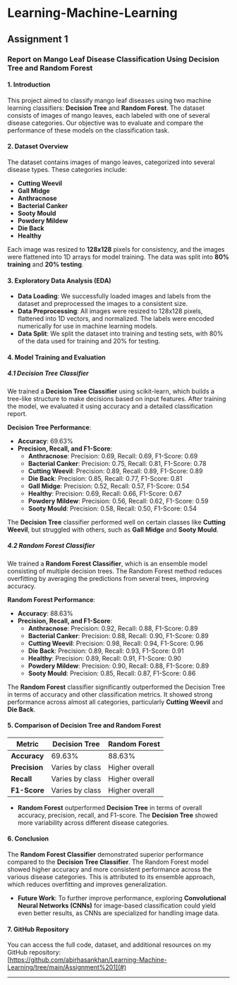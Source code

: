 # Learning-Machine-Learning
## Assignment 1
### **Report on Mango Leaf Disease Classification Using Decision Tree and Random Forest**

#### **1. Introduction**
This project aimed to classify mango leaf diseases using two machine learning classifiers: **Decision Tree** and **Random Forest**. The dataset consists of images of mango leaves, each labeled with one of several disease categories. Our objective was to evaluate and compare the performance of these models on the classification task.

#### **2. Dataset Overview**
The dataset contains images of mango leaves, categorized into several disease types. These categories include:
- **Cutting Weevil**
- **Gall Midge**
- **Anthracnose**
- **Bacterial Canker**
- **Sooty Mould**
- **Powdery Mildew**
- **Die Back**
- **Healthy**

Each image was resized to **128x128** pixels for consistency, and the images were flattened into 1D arrays for model training. The data was split into **80% training** and **20% testing**.

#### **3. Exploratory Data Analysis (EDA)**
- **Data Loading**: We successfully loaded images and labels from the dataset and preprocessed the images to a consistent size.
- **Data Preprocessing**: All images were resized to 128x128 pixels, flattened into 1D vectors, and normalized. The labels were encoded numerically for use in machine learning models.
- **Data Split**: We split the dataset into training and testing sets, with 80% of the data used for training and 20% for testing.

#### **4. Model Training and Evaluation**

##### **4.1 Decision Tree Classifier**
We trained a **Decision Tree Classifier** using scikit-learn, which builds a tree-like structure to make decisions based on input features. After training the model, we evaluated it using accuracy and a detailed classification report.

**Decision Tree Performance**:
- **Accuracy**: 69.63%
- **Precision, Recall, and F1-Score**:
  - **Anthracnose**: Precision: 0.69, Recall: 0.69, F1-Score: 0.69
  - **Bacterial Canker**: Precision: 0.75, Recall: 0.81, F1-Score: 0.78
  - **Cutting Weevil**: Precision: 0.89, Recall: 0.89, F1-Score: 0.89
  - **Die Back**: Precision: 0.85, Recall: 0.77, F1-Score: 0.81
  - **Gall Midge**: Precision: 0.52, Recall: 0.57, F1-Score: 0.54
  - **Healthy**: Precision: 0.69, Recall: 0.66, F1-Score: 0.67
  - **Powdery Mildew**: Precision: 0.56, Recall: 0.62, F1-Score: 0.59
  - **Sooty Mould**: Precision: 0.58, Recall: 0.50, F1-Score: 0.54

The **Decision Tree** classifier performed well on certain classes like **Cutting Weevil**, but struggled with others, such as **Gall Midge** and **Sooty Mould**.

##### **4.2 Random Forest Classifier**
We trained a **Random Forest Classifier**, which is an ensemble model consisting of multiple decision trees. The Random Forest method reduces overfitting by averaging the predictions from several trees, improving accuracy.

**Random Forest Performance**:
- **Accuracy**: 88.63%
- **Precision, Recall, and F1-Score**:
  - **Anthracnose**: Precision: 0.92, Recall: 0.88, F1-Score: 0.89
  - **Bacterial Canker**: Precision: 0.88, Recall: 0.90, F1-Score: 0.89
  - **Cutting Weevil**: Precision: 0.98, Recall: 0.94, F1-Score: 0.96
  - **Die Back**: Precision: 0.89, Recall: 0.93, F1-Score: 0.91
  - **Healthy**: Precision: 0.89, Recall: 0.91, F1-Score: 0.90
  - **Powdery Mildew**: Precision: 0.90, Recall: 0.88, F1-Score: 0.89
  - **Sooty Mould**: Precision: 0.85, Recall: 0.87, F1-Score: 0.86

The **Random Forest** classifier significantly outperformed the Decision Tree in terms of accuracy and other classification metrics. It showed strong performance across almost all categories, particularly **Cutting Weevil** and **Die Back**.

#### **5. Comparison of Decision Tree and Random Forest**

| Metric             | Decision Tree   | Random Forest   |
|--------------------|-----------------|-----------------|
| **Accuracy**       | 69.63%          | 88.63%          |
| **Precision**      | Varies by class | Higher overall  |
| **Recall**         | Varies by class | Higher overall  |
| **F1-Score**       | Varies by class | Higher overall  |

- **Random Forest** outperformed **Decision Tree** in terms of overall accuracy, precision, recall, and F1-score. The **Decision Tree** showed more variability across different disease categories.

#### **6. Conclusion**
The **Random Forest Classifier** demonstrated superior performance compared to the **Decision Tree Classifier**. The Random Forest model showed higher accuracy and more consistent performance across the various disease categories. This is attributed to its ensemble approach, which reduces overfitting and improves generalization.

- **Future Work**: To further improve performance, exploring **Convolutional Neural Networks (CNNs)** for image-based classification could yield even better results, as CNNs are specialized for handling image data.

#### **7. GitHub Repository**
You can access the full code, dataset, and additional resources on my GitHub repository:  
[https://github.com/abirhasankhan/Learning-Machine-Learning/tree/main/Assignment%201](#)

---
